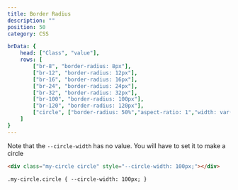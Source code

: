 ```yaml
---
title: Border Radius
description: ""
position: 50
category: CSS

brData: {
	head: ["Class", "value"],
	rows: [
		["br-8", "border-radius: 8px"],
		["br-12", "border-radius: 12px"],
		["br-16", "border-radius: 16px"],
		["br-24", "border-radius: 24px"],
		["br-32", "border-radius: 32px"],
		["br-100", "border-radius: 100px"],
		["br-120", "border-radius: 120px"],
		["circle", ["border-radius: 50%","aspect-ratio: 1","width: var(--circle-width)","height: var(--circle-width)"]]
	]
}
---
```


<c-table pn="brData"></c-table>

Note that the `--circle-width` has no value. You will have to set it to make a circle

```html
<div class="my-circle circle" style="--circle-width: 100px;"></div>

.my-circle.circle { --circle-width: 100px; }
```
